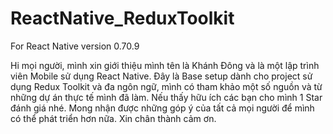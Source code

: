 # ReactNative_ReduxToolkit

For React Native version 0.70.9

Hi mọi người, mình xin giới thiệu mình tên là Khánh Đông và là một lập trình viên Mobile sử dụng React Native.
Đây là Base setup dành cho project sử dụng Redux Toolkit và đa ngôn ngữ, mình có tham khảo một số nguồn và từ những dự án thực tế mình đã làm.
Nếu thấy hữu ích các bạn cho mình 1 Star đánh giá nhé. Mong nhận được những góp ý của tất cả mọi người để mình có thể phát triển hơn nữa.
Xin chân thành cảm ơn.
